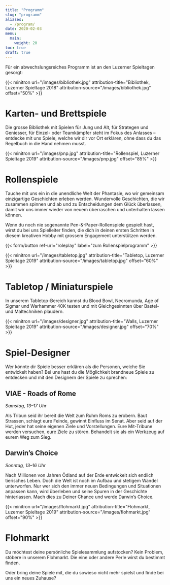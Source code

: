 ```yaml
---
title: "Programm"
slug: "programm"
aliases:
  - /program/
date: 2020-02-03
menu:
  main:
    weight: 20
toc: true
draft: true
---
```


Für ein abwechslungsreiches Programm ist an den Luzerner Spieltagen gesorgt:

{{< minitron url="/images/bibliothek.jpg" attribution-title="Bibliothek, Luzerner Spieltage 2018" attribution-source="/images/bibliothek.jpg" offset="50%" >}}

# Karten- und Brettspiele

Die grosse Bibliothek mit Spielen für Jung und Alt, für Strategen und Geniesser, für Einzel- oder Teamkämpfer steht im Fokus des Anlasses – entdecke mit uns Spiele, welche wir dir vor Ort erklären, ohne dass du das Regelbuch in die Hand nehmen musst.

{{< minitron url="/images/pnp.jpg" attribution-title="Rollenspiel, Luzerner Spieltage 2019" attribution-source="/images/pnp.jpg" offset="85%" >}}

# Rollenspiele

Tauche mit uns ein in die unendliche Welt der Phantasie, wo wir gemeinsam einzigartige Geschichten erleben werden. Wundervolle Geschichten, die wir zusammen spinnen und ab und zu Entscheidungen dem Glück überlassen, damit wir uns immer wieder von neuem überraschen und unterhalten lassen können.

Wenn du noch nie sogenannte Pen-&-Paper-Rollenspiele gespielt hast, wirst du bei uns Spielleiter finden, die dich in deinen ersten Schritten in diesem kreativen Hobby mit grossem Engagement unterstützen werden.

{{< form/button ref-url="roleplay" label="zum Rollenspielprogramm" >}}

{{< minitron url="/images/tabletop.jpg" attribution-title="Tabletop, Luzerner Spieltage 2019" attribution-source="/images/tabletop.jpg" offset="60%" >}}

# Tabletop / Miniaturspiele

In unserem Tabletop-Bereich kannst du Blood Bowl, Necromunda, Age of Sigmar und Warhammer 40K testen und mit Gleichgesinnten über Bastel- und Maltechniken plaudern.

{{< minitron url="/images/designer.jpg" attribution-title="Walls, Luzerner Spieltage 2019" attribution-source="/images/designer.jpg" offset="70%" >}}

# Spiel-Designer

Wer könnte dir Spiele besser erklären als die Personen, welche Sie entwickelt haben? Bei uns hast du die Möglichkeit brandneue Spiele zu entdecken und mit den Designern der Spiele zu sprechen:

## VIAE - Roads of Rome

_Samstag, 13–17 Uhr_

Als Tribun seid ihr bereit die Welt zum Ruhm Roms zu erobern. Baut Strassen, schlagt eure Feinde, gewinnt Einfluss im Senat. Aber seid auf der Hut, jeder hat seine eigenen Ziele und Vorstellungen. Eure Mit-Tribune werden versuchen, eure Ziele zu stören. Behandelt sie als ein Werkzeug auf eurem Weg zum Sieg.

## Darwin’s Choice

_Sonntag, 13–16 Uhr_

Nach Millionen von Jahren Ödland auf der Erde entwickelt sich endlich tierisches Leben. Doch die Welt ist noch im Aufbau und stetigem Wandel unterworfen. Nur wer sich den immer neuen Bedingungen und Situationen anpassen kann, wird überleben und seine Spuren in der Geschichte hinterlassen. Mach dies zu Deiner Chance und werde Darwin’s Choice.

{{< minitron url="/images/flohmarkt.jpg" attribution-title="Flohmarkt, Luzerner Spieltage 2019" attribution-source="/images/flohmarkt.jpg" offset="90%" >}}

# Flohmarkt

Du möchtest deine persönliche Spielesammlung aufstocken? Kein Problem, stöbere in unserem Flohmarkt. Die eine oder andere Perle wirst du bestimmt finden.

Oder bring deine Spiele mit, die du sowieso nicht mehr spielst und finde bei uns ein neues Zuhause?
